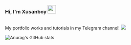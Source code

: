 ### Hi, I'm Xusanboy <img src="https://media.giphy.com/media/hvRJCLFzcasrR4ia7z/giphy.gif" width="27px">
<br>
My portfolio works and tutorials in my Telegram channel!
<a href="https://t.me/Tursunov_portfolios">
  <img src="https://upload.wikimedia.org/wikipedia/commons/thumb/8/83/Telegram_2019_Logo.svg/640px-Telegram_2019_Logo.svg.png">
</a>

![Anurag's GitHub stats](https://github-readme-stats.vercel.app/api?username=coderxusanboy&show_icons=true&theme=radical)

